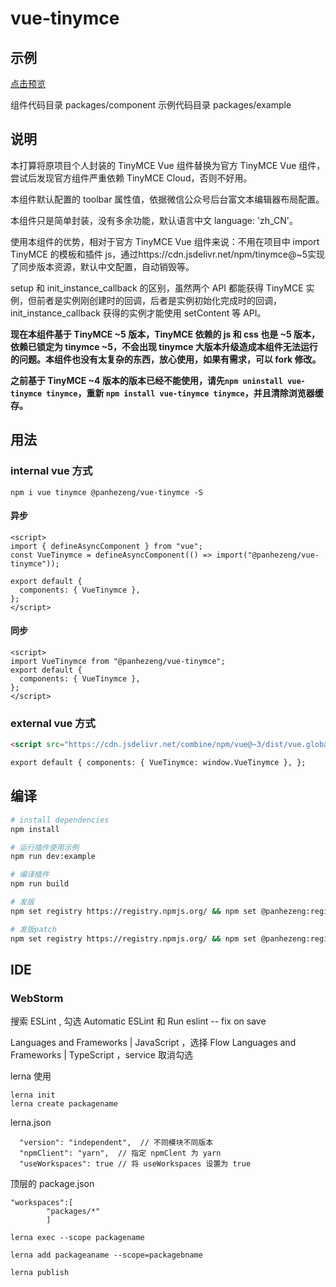 # vue-tinymce

## 示例

[点击预览](https://panhezeng.github.io/vue-tinymce/)

组件代码目录 packages/component
示例代码目录 packages/example

## 说明

本打算将原项目个人封装的 TinyMCE Vue 组件替换为官方 TinyMCE Vue 组件，尝试后发现官方组件严重依赖 TinyMCE Cloud，否则不好用。

本组件默认配置的 toolbar 属性值，依据微信公众号后台富文本编辑器布局配置。

本组件只是简单封装，没有多余功能，默认语言中文 language: 'zh_CN'。

使用本组件的优势，相对于官方 TinyMCE Vue 组件来说：不用在项目中 import TinyMCE 的模板和插件 js，通过https://cdn.jsdelivr.net/npm/tinymce@~5实现了同步版本资源，默认中文配置，自动销毁等。

setup 和 init_instance_callback 的区别，虽然两个 API 都能获得 TinyMCE 实例，但前者是实例刚创建时的回调，后者是实例初始化完成时的回调，init_instance_callback 获得的实例才能使用 setContent 等 API。

**现在本组件基于 TinyMCE ~5 版本，TinyMCE 依赖的 js 和 css 也是 ~5 版本，依赖已锁定为 tinymce ~5，不会出现 tinymce 大版本升级造成本组件无法运行的问题。本组件也没有太复杂的东西，放心使用，如果有需求，可以 fork 修改。**

**之前基于 TinyMCE ~4 版本的版本已经不能使用，请先`npm uninstall vue-tinymce tinymce`，重新 `npm install vue-tinymce tinymce`，并且清除浏览器缓存。**

## 用法

### internal vue 方式

`npm i vue tinymce @panhezeng/vue-tinymce -S`

#### 异步

```vue
<script>
import { defineAsyncComponent } from "vue";
const VueTinymce = defineAsyncComponent(() => import("@panhezeng/vue-tinymce"));

export default {
  components: { VueTinymce },
};
</script>
```

#### 同步

```vue
<script>
import VueTinymce from "@panhezeng/vue-tinymce";
export default {
  components: { VueTinymce },
};
</script>
```

### external vue 方式

```html
<script src="https://cdn.jsdelivr.net/combine/npm/vue@~3/dist/vue.global.min.js,npm/tinymce@~5/tinymce.min.js,npm/@panhezeng/vue-tinymce@~3/dist/vue-tinymce.umd.js"></script>

export default { components: { VueTinymce: window.VueTinymce }, };
```

## 编译

```bash
# install dependencies
npm install

# 运行插件使用示例
npm run dev:example

# 编译插件
npm run build

# 发版
npm set registry https://registry.npmjs.org/ && npm set @panhezeng:registry https://registry.npmjs.org/ && npm publish --access public && npm set registry https://registry.npm.taobao.org/ && npm set @panhezeng:registry https://registry.npm.taobao.org/

# 发版patch
npm set registry https://registry.npmjs.org/ && npm set @panhezeng:registry https://registry.npmjs.org/ && npm version patch && npm publish --access public && npm set registry https://registry.npm.taobao.org/ && npm set @panhezeng:registry https://registry.npm.taobao.org/

```

## IDE

### WebStorm

搜索 ESLint , 勾选 Automatic ESLint 和 Run eslint -- fix on save

Languages and Frameworks | JavaScript ，选择 Flow
Languages and Frameworks | TypeScript ，service 取消勾选

lerna 使用

```
lerna init
lerna create packagename
```

lerna.json

```
  "version": "independent",  // 不同模块不同版本
  "npmClient": "yarn",  // 指定 npmClent 为 yarn
  "useWorkspaces": true // 将 useWorkspaces 设置为 true
```

顶层的 package.json

```
"workspaces":[
        "packages/*"
        ]
```

```
lerna exec --scope packagename

lerna add packageaname --scope=packagebname

lerna publish
```
